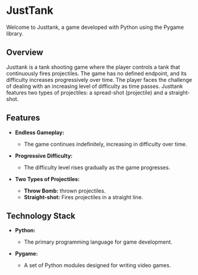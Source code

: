 # JustTank

Welcome to Justtank, a game developed with Python using the Pygame library.

## Overview

Justtank is a tank shooting game where the player controls a tank that continuously fires projectiles. The game has no defined endpoint, and its difficulty increases progressively over time. The player faces the challenge of dealing with an increasing level of difficulty as time passes. Justtank features two types of projectiles: a spread-shot (projectile) and a straight-shot.

## Features

- **Endless Gameplay:**
  - The game continues indefinitely, increasing in difficulty over time.

- **Progressive Difficulty:**
  - The difficulty level rises gradually as the game progresses.

- **Two Types of Projectiles:**
  - **Throw Bomb:** thrown projectiles.
  - **Straight-shot:** Fires projectiles in a straight line.

## Technology Stack

- **Python:**
  - The primary programming language for game development.

- **Pygame:**
  - A set of Python modules designed for writing video games.
